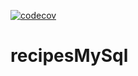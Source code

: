 [![codecov](https://codecov.io/gh/jfdelolmo/recipesMySql/branch/master/graph/badge.svg)](https://codecov.io/gh/jfdelolmo/recipesMySql)
# recipesMySql
